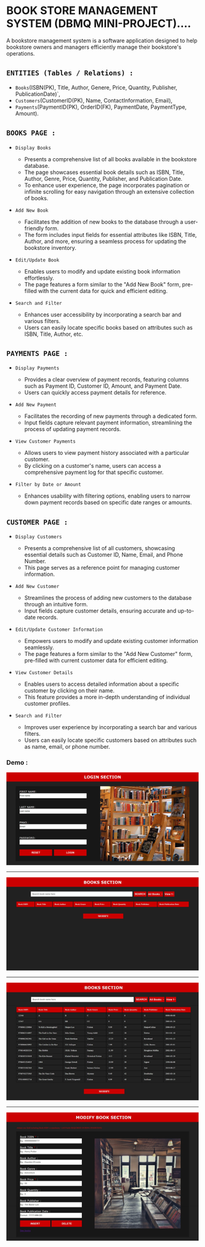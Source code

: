 # BOOK STORE MANAGEMENT SYSTEM (DBMQ MINI-PROJECT)....

<p>
    A bookstore management system is a software application designed to help bookstore owners and managers efficiently manage their bookstore's operations. 
</p>

## `ENTITIES (Tables / Relations) : `
- `Books`(ISBN(PK), Title, Author, Genere, Price, Quantity, Publisher, PublicationDate)`,
- `Customers`(CustomerID(PK), Name, ContactInformation, Email),
- `Payments`(PaymentID(PK), OrderID(FK), PaymentDate, PaymentType, Amount).

## `BOOKS PAGE : `

- `Display Books ` 
    - Presents a comprehensive list of all books available in the bookstore database. 
    - The page showcases essential book details such as ISBN, Title, Author, Genre, Price, Quantity, Publisher, and Publication Date. 
    - To enhance user experience, the page incorporates pagination or infinite scrolling for easy navigation through an extensive collection of books.

- `Add New Book`
    - Facilitates the addition of new books to the database through a user-friendly form. 
    - The form includes input fields for essential attributes like ISBN, Title, Author, and more, ensuring a seamless process for updating the bookstore inventory.

- `Edit/Update Book `
    - Enables users to modify and update existing book information effortlessly. 
    - The page features a form similar to the "Add New Book" form, pre-filled with the current data for quick and efficient editing.

- `Search and Filter `
    - Enhances user accessibility by incorporating a search bar and various filters. 
    - Users can easily locate specific books based on attributes such as ISBN, Title, Author, etc.

## `PAYMENTS PAGE : `

- `Display Payments`
    - Provides a clear overview of payment records, featuring columns such as Payment ID, Customer ID, Amount, and Payment Date. 
    - Users can quickly access payment details for reference.

- `Add New Payment`
    - Facilitates the recording of new payments through a dedicated form. 
    - Input fields capture relevant payment information, streamlining the process of updating payment records.

- `View Customer Payments`
    - Allows users to view payment history associated with a particular customer. 
    - By clicking on a customer's name, users can access a comprehensive payment log for that specific customer.

- `Filter by Date or Amount`
    - Enhances usability with filtering options, enabling users to narrow down payment records based on specific date ranges or amounts.

## `CUSTOMER PAGE : `

- `Display Customers`
    - Presents a comprehensive list of all customers, showcasing essential details such as Customer ID, Name, Email, and Phone Number. 
    - This page serves as a reference point for managing customer information.

- `Add New Customer`
    - Streamlines the process of adding new customers to the database through an intuitive form. 
    - Input fields capture customer details, ensuring accurate and up-to-date records.

- `Edit/Update Customer Information`
    - Empowers users to modify and update existing customer information seamlessly.
    - The page features a form similar to the "Add New Customer" form, pre-filled with current customer data for efficient editing.

- `View Customer Details`
    - Enables users to access detailed information about a specific customer by clicking on their name. 
    - This feature provides a more in-depth understanding of individual customer profiles.

- `Search and Filter`
    - Improves user experience by incorporating a search bar and various filters. 
    - Users can easily locate specific customers based on attributes such as name, email, or phone number.

### Demo : 

![BMSystemDemo](/images/LoginPage.png)
<hr>

![BMSystemDemo](/images/Books.jpeg)
<hr>

![BMSystemDemo](/images/Books2.jpeg)
<hr>

![BMSystemDemo](/images/Modify.jpeg)
